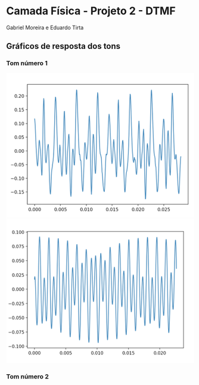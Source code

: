 # Camada Física - Projeto 2 - DTMF
Gabriel Moreira e Eduardo Tirta

## Gráficos de resposta dos tons
### Tom número 1

 ![Tom número 1](imgs/tone1.png) ![Tom número 2](imgs/tones2.png) 


### Tom número 2

 
 
 
